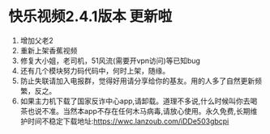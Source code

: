 # 快乐视频2.4.1版本 更新啦
1. 增加父老2
2. 重新上架香蕉视频
3. 修复大小姐，老司机，51风流(需要开vpn访问)等已知bug
4. 还有几个模块努力码代码中，何时上架，随缘。
5. 防止失联请加入电报群，觉得好用请分享给你的基友。用的人多了自然更新频繁，反之。
6. 如果主力机下载了国家反诈中心app,请卸载。道理不多说,什么时候叫你去喝茶也说不准。当然本app不存在任何木马病毒,请放心使用。永久免费,长期维护时间不稳定下载地址:https://wwc.lanzoub.com/iDDe503gbcpi
